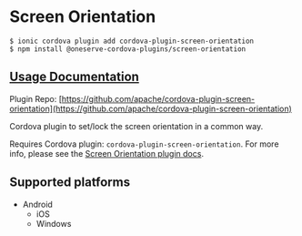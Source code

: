 # Screen Orientation

```text
$ ionic cordova plugin add cordova-plugin-screen-orientation
$ npm install @oneserve-cordova-plugins/screen-orientation
```

## [Usage Documentation](https://oneserve.gitbook.io/oneserve-cordova-plugins/plugins/screen-orientation/)

Plugin Repo: [https://github.com/apache/cordova-plugin-screen-orientation](https://github.com/apache/cordova-plugin-screen-orientation)

Cordova plugin to set/lock the screen orientation in a common way.

Requires Cordova plugin: `cordova-plugin-screen-orientation`. For more info, please see the [Screen Orientation plugin docs](https://github.com/apache/cordova-plugin-screen-orientation).

## Supported platforms

* Android
  * iOS
  * Windows

